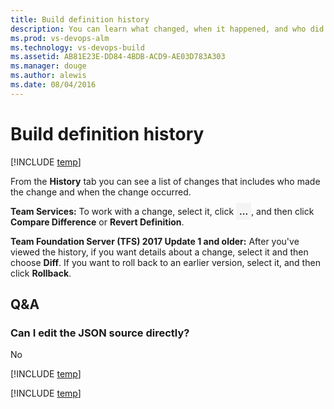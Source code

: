 ```yaml
---
title: Build definition history
description: You can learn what changed, when it happened, and who did it on Visual Studio Team Services and Team Foundation Server (TFS)
ms.prod: vs-devops-alm
ms.technology: vs-devops-build
ms.assetid: AB81E23E-DD84-4BDB-ACD9-AE03D783A303
ms.manager: douge
ms.author: alewis
ms.date: 08/04/2016
---
```


# Build definition history

[!INCLUDE [temp](../_shared/version.md)]

<!--
<div style="padding:5px;border-bottom:1px solid #ccc;font-family:Segoe UI;font-size:13px;margin-bottom:15px">

![Definition edit panel header](_img/_shared/definition-edit-panel-header.png)<br/>

[Build](build.md)&nbsp;&nbsp;&nbsp;&nbsp;&nbsp; [Options](options.md)&nbsp;&nbsp;&nbsp;&nbsp;&nbsp; [Repository](repository.md)&nbsp;&nbsp;&nbsp;&nbsp;&nbsp; [Variables](variables.md)&nbsp;&nbsp;&nbsp;&nbsp;&nbsp; [Triggers](triggers.md)&nbsp;&nbsp;&nbsp;&nbsp;&nbsp; [General](general.md)&nbsp;&nbsp;&nbsp;&nbsp;&nbsp; [Retention](retention.md)&nbsp;&nbsp;&nbsp;&nbsp;&nbsp; **[History](#)**
</div>
-->

From the **History** tab you can see a list of changes that includes who made the change and when the change occurred. 

**Team Services:** To work with a change, select it, click <span style="background-color: rgb(244,244,244);font-weight:bold;padding:5px">...</span>, and then click **Compare Difference** or **Revert Definition**.

**Team Foundation Server (TFS) 2017 Update 1 and older:** After you've viewed the history, if you want details about a change, select it and then choose **Diff**. If you want to roll back to an earlier version, select it, and then click **Rollback**.

## Q&A 

<!-- BEGINSECTION class="md-qanda" -->

### Can I edit the JSON source directly?

No

[!INCLUDE [temp](../_shared/qa-agents.md)]

[!INCLUDE [temp](../_shared/qa-versions.md)]

<!-- ENDSECTION -->